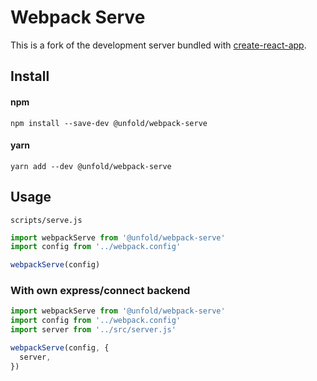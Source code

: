 # Webpack Serve

This is a fork of the development server bundled with [create-react-app](https://github.com/facebookincubator/create-react-app). 

## Install
#### npm
`npm install --save-dev @unfold/webpack-serve`
#### yarn
`yarn add --dev @unfold/webpack-serve`

## Usage
`scripts/serve.js`
```js
import webpackServe from '@unfold/webpack-serve'
import config from '../webpack.config'

webpackServe(config)
```

### With own express/connect backend
```js
import webpackServe from '@unfold/webpack-serve'
import config from '../webpack.config'
import server from '../src/server.js'

webpackServe(config, { 
  server,
})
```
